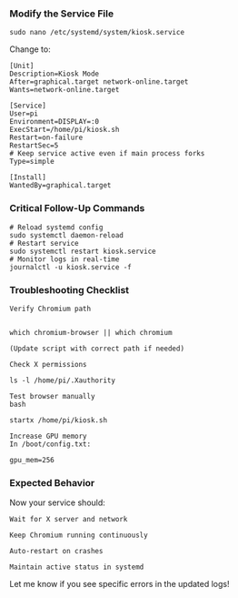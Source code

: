 ### Modify the Service File

```
sudo nano /etc/systemd/system/kiosk.service
```

Change to:

```
[Unit]
Description=Kiosk Mode
After=graphical.target network-online.target
Wants=network-online.target

[Service]
User=pi
Environment=DISPLAY=:0
ExecStart=/home/pi/kiosk.sh
Restart=on-failure
RestartSec=5
# Keep service active even if main process forks
Type=simple

[Install]
WantedBy=graphical.target
```

### Critical Follow-Up Commands

```
# Reload systemd config
sudo systemctl daemon-reload
# Restart service
sudo systemctl restart kiosk.service
# Monitor logs in real-time
journalctl -u kiosk.service -f
```

### Troubleshooting Checklist

    Verify Chromium path


    which chromium-browser || which chromium

    (Update script with correct path if needed)

    Check X permissions

    ls -l /home/pi/.Xauthority

    Test browser manually
    bash

    startx /home/pi/kiosk.sh

    Increase GPU memory
    In /boot/config.txt:

    gpu_mem=256

### Expected Behavior

Now your service should:

    Wait for X server and network

    Keep Chromium running continuously

    Auto-restart on crashes

    Maintain active status in systemd

Let me know if you see specific errors in the updated logs!